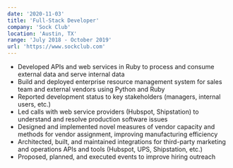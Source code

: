```yaml
---
date: '2020-11-03'
title: 'Full-Stack Developer'
company: 'Sock Club'
location: 'Austin, TX'
range: 'July 2018 - October 2019'
url: 'https://www.sockclub.com'
---
```


- Developed APIs and web services in Ruby to process and consume external data and serve internal data
- Build and deployed enterprise resource management system for sales team and external vendors using Python and Ruby
- Reported development status to key stakeholders (managers, internal users, etc.)
- Led calls with web service providers (Hubspot, Shipstation) to understand and resolve production software issues
- Designed and implemented novel measures of vendor capacity and methods for vendor assignment, improving manufacturing efficiency
- Architected, built, and maintained integrations for third-party marketing and operations APIs and tools (Hubspot, UPS, Shipstation, etc.)
- Proposed, planned, and executed events to improve hiring outreach
